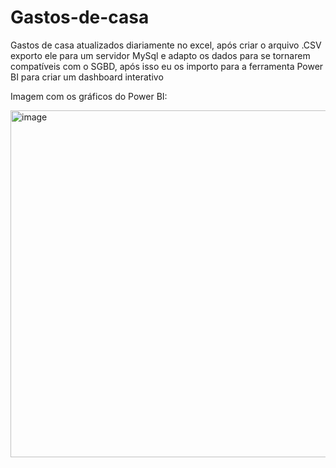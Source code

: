 # Gastos-de-casa
Gastos de casa atualizados diariamente no excel, após criar o arquivo .CSV exporto ele para um servidor MySql e adapto os dados para se tornarem compatíveis com o SGBD, após isso eu os importo para a ferramenta Power BI para criar um dashboard interativo

Imagem com os gráficos do Power BI:

<img width="986" height="555" alt="image" src="https://github.com/user-attachments/assets/143ae9e9-605e-4457-a9be-eb2a3b3c0897" />
